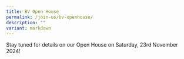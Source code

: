 ```yaml
---
title: BV Open House
permalink: /join-us/bv-openhouse/
description: ""
variant: markdown
---
```

Stay tuned for details on our Open House on Saturday, 23rd November 2024!
